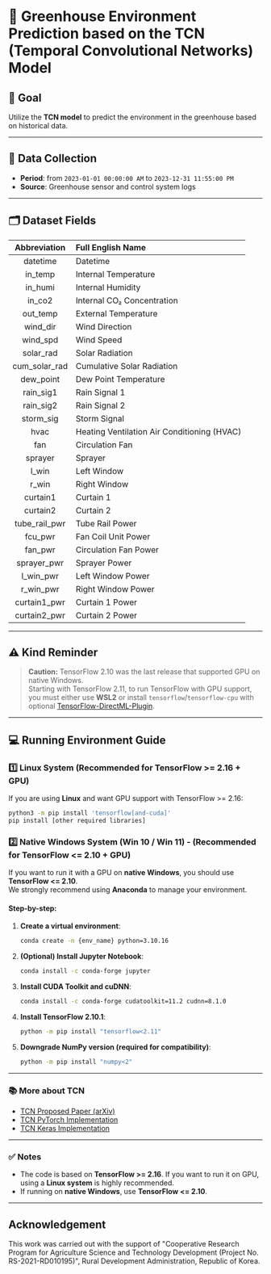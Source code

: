 # 🌿 Greenhouse Environment Prediction based on the TCN (Temporal Convolutional Networks) Model

## 🎯 Goal

Utilize the **TCN model** to predict the environment in the greenhouse based on historical data.

---

## 📅 Data Collection

- **Period**: from `2023-01-01 00:00:00 AM` to `2023-12-31 11:55:00 PM`
- **Source**: Greenhouse sensor and control system logs

---

## 🗂️ Dataset Fields

| Abbreviation    | Full English Name                               |
|:---------------:|:-----------------------------------------------|
| datetime        | Datetime                                       |
| in_temp         | Internal Temperature                           |
| in_humi         | Internal Humidity                              |
| in_co2          | Internal CO₂ Concentration                     |
| out_temp        | External Temperature                           |
| wind_dir        | Wind Direction                                 |
| wind_spd        | Wind Speed                                     |
| solar_rad       | Solar Radiation                                |
| cum_solar_rad   | Cumulative Solar Radiation                      |
| dew_point       | Dew Point Temperature                          |
| rain_sig1       | Rain Signal 1                                  |
| rain_sig2       | Rain Signal 2                                  |
| storm_sig       | Storm Signal                                   |
| hvac            | Heating Ventilation Air Conditioning (HVAC)    |
| fan             | Circulation Fan                                |
| sprayer         | Sprayer                                        |
| l_win           | Left Window                                    |
| r_win           | Right Window                                   |
| curtain1        | Curtain 1                                      |
| curtain2        | Curtain 2                                      |
| tube_rail_pwr   | Tube Rail Power                                |
| fcu_pwr         | Fan Coil Unit Power                            |
| fan_pwr         | Circulation Fan Power                          |
| sprayer_pwr     | Sprayer Power                                  |
| l_win_pwr       | Left Window Power                              |
| r_win_pwr       | Right Window Power                             |
| curtain1_pwr    | Curtain 1 Power                                |
| curtain2_pwr    | Curtain 2 Power                                |

---


## ⚠️ Kind Reminder

> **Caution:** TensorFlow 2.10 was the last release that supported GPU on native Windows.  
> Starting with TensorFlow 2.11, to run TensorFlow with GPU support, you must either use **WSL2** or install `tensorflow`/`tensorflow-cpu` with optional [TensorFlow-DirectML-Plugin](https://www.tensorflow.org/install/pip).

---

## 💻 Running Environment Guide

### 1️⃣ Linux System (Recommended for TensorFlow >= 2.16 + GPU)

If you are using **Linux** and want GPU support with TensorFlow >= 2.16:

```bash
python3 -m pip install 'tensorflow[and-cuda]'
pip install [other required libraries]
```

### 2️⃣ Native Windows System (Win 10 / Win 11) - (Recommended for TensorFlow <= 2.10 + GPU)

If you want to run it with a GPU on **native Windows**, you should use **TensorFlow <= 2.10**.  
We strongly recommend using **Anaconda** to manage your environment.

#### Step-by-step:

1. **Create a virtual environment**:

    ```bash
    conda create -n {env_name} python=3.10.16
    ```

2. **(Optional) Install Jupyter Notebook**:

    ```bash
    conda install -c conda-forge jupyter
    ```

3. **Install CUDA Toolkit and cuDNN**:

    ```bash
    conda install -c conda-forge cudatoolkit=11.2 cudnn=8.1.0
    ```

4. **Install TensorFlow 2.10.1**:

    ```bash
    python -m pip install "tensorflow<2.11"
    ```

5. **Downgrade NumPy version (required for compatibility)**:

    ```bash
    python -m pip install "numpy<2"
    ```

---

### 📚 More about TCN

- [TCN Proposed Paper (arXiv)](https://arxiv.org/abs/1803.01271)
- [TCN PyTorch Implementation](https://github.com/locuslab/TCN)
- [TCN Keras Implementation](https://github.com/philipperemy/keras-tcn)

---

### ✅ Notes

- The code is based on **TensorFlow >= 2.16**. If you want to run it on GPU, using a **Linux system** is highly recommended.
- If running on **native Windows**, use **TensorFlow <= 2.10**.

---
     
## Acknowledgement
This work was carried out with the support of "Cooperative Research Program for Agriculture Science and Technology Development (Project No. RS-2021-RD010195)", Rural Development Administration, Republic of Korea.
